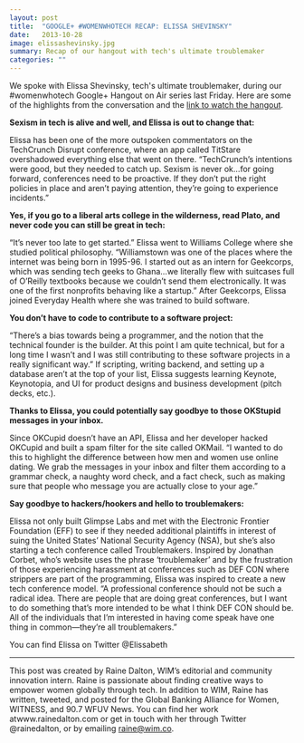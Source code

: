 ```yaml
---
layout: post
title:  "GOOGLE+ #WOMENWHOTECH RECAP: ELISSA SHEVINSKY"
date:   2013-10-28
image: elissashevinsky.jpg
summary: Recap of our hangout with tech's ultimate troublemaker
categories: ""
---
```


We spoke with Elissa Shevinsky, tech's ultimate troublemaker, during our #womenwhotech Google+ Hangout on Air series last Friday. Here are some of the highlights from the conversation and the [link to watch the hangout](http://www.youtube.com/watch?v=F3iGghcaumQ&feature=youtu.be&a).



**Sexism in tech is alive and well, and Elissa is out to change that:**

Elissa has been one of the more outspoken commentators on the TechCrunch Disrupt conference, where an app called TitStare overshadowed everything else that went on there. “TechCrunch’s intentions were good, but they needed to catch up. Sexism is never ok…for going forward, conferences need to be proactive. If they don’t put the right policies in place and aren’t paying attention, they’re going to experience incidents.”



**Yes, if you go to a liberal arts college in the wilderness, read Plato, and never code you can still be great in tech:**

“It’s never too late to get started.” Elissa went to Williams College where she studied political philosophy. “Williamstown was one of the places where the internet was being born in 1995-96. I started out as an intern for Geekcorps, which was sending tech geeks to Ghana…we literally flew with suitcases full of O’Reilly textbooks because we couldn’t send them electronically. It was one of the first nonprofits behaving like a startup.” After Geekcorps, Elissa joined Everyday Health where she was trained to build software.



**You don’t have to code to contribute to a software project:**

“There’s a bias towards being a programmer, and the notion that the technical founder is the builder. At this point I am quite technical, but for a long time I wasn’t and I was still contributing to these software projects in a really significant way.” If scripting, writing backend, and setting up a database aren’t at the top of your list, Elissa suggests learning Keynote, Keynotopia, and UI for product designs and business development (pitch decks, etc.).



**Thanks to Elissa, you could potentially say goodbye to those OKStupid messages in your inbox.**

Since OKCupid doesn’t have an API, Elissa and her developer hacked OKCupid and built a spam filter for the site called OKMail. “I wanted to do this to highlight the difference between how men and women use online dating. We grab the messages in your inbox and filter them according to a grammar check, a naughty word check, and a fact check, such as making sure that people who message you are actually close to your age.”



**Say goodbye to hackers/hookers and hello to troublemakers:**

Elissa not only built Glimpse Labs and met with the Electronic Frontier Foundation (EFF) to see if they needed additional plaintiffs in interest of suing the United States’ National Security Agency (NSA), but she’s also starting a tech conference called Troublemakers.  Inspired by Jonathan Corbet, who’s website uses the phrase ‘troublemaker’ and by the frustration of those experiencing harassment at conferences such as DEF CON where strippers are part of the programming, Elissa was inspired to create a new tech conference model. “A professional conference should not be such a radical idea. There are people that are doing great conferences, but I want to do something that’s more intended to be what I think DEF CON should be. All of the individuals that I’m interested in having come speak have one thing in common—they’re all troublemakers.”



You can find Elissa on Twitter @Elissabeth

______________________________________________________



This post was created by Raine Dalton, WIM’s editorial and community innovation intern. Raine is passionate about finding creative ways to empower women globally through tech. In addition to WIM, Raine has written, tweeted, and posted for the Global Banking Alliance for Women, WITNESS, and 90.7 WFUV News. You can find her work atwww.rainedalton.com or get in touch with her through Twitter @rainedalton, or by emailing raine@wim.co.




